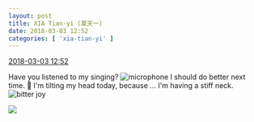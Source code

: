 ```yaml
---
layout: post
title: XIA Tian-yi (夏天一)
date: 2018-03-03 12:52
categories: [ 'xia-tian-yi' ]
---
```


<div class="weibo-info">
  <a href="https://weibo.com/6286030291/G5EocEgIK">2018-03-03 12:52</a>
</div>

Have you listened to my singing? ![microphone](https://img.t.sinajs.cn/t4/appstyle/expression/ext/normal/9f/huatongv2_org.gif) I should do better next time. :muscle: I'm tilting my head today, because … I'm having a stiff neck. ![bitter joy](https://img.t.sinajs.cn/t4/appstyle/expression/ext/normal/2c/moren_yunbei_org.png)

<!-- more -->

<a href="//wx3.sinaimg.cn/mw690/006RpxDlgy1fozjbw7shsj30rv1121kx.jpg">
  <img class="weibo-pic-preview" src="//wx3.sinaimg.cn/orj360/006RpxDlgy1fozjbw7shsj30rv1121kx.jpg" />
</a>
